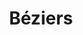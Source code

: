 ---
guid: "25b7a35ac607"
title: "Béziers"
latlng: "43.344753, 3.215441"
youtubeId: "Yxp5uLo6yJ8" 
---